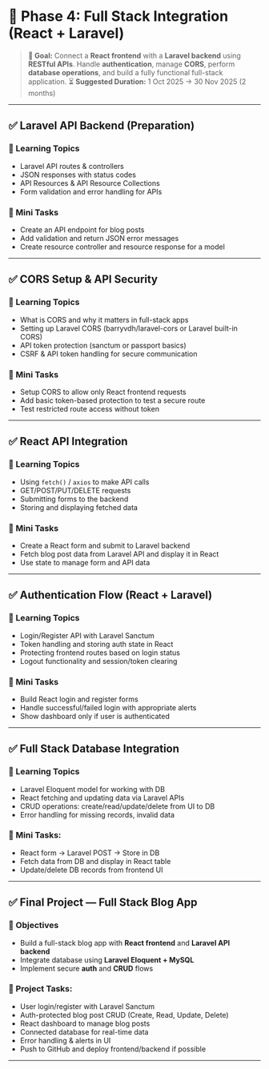 # 🔄 Phase 4: Full Stack Integration (React + Laravel)

> **🎯 Goal:** Connect a **React frontend** with a **Laravel backend** using **RESTful APIs**. Handle **authentication**, manage **CORS**, perform **database operations**, and build a fully functional full-stack application.
> ⏳ **Suggested Duration:** 1 Oct 2025 → 30 Nov 2025 (2 months)

---

## ✅ Laravel API Backend (Preparation)

### 🎯 Learning Topics
- Laravel API routes & controllers    
- JSON responses with status codes    
- API Resources & API Resource Collections    
- Form validation and error handling for APIs    

### 🧩 Mini Tasks
- Create an API endpoint for blog posts    
- Add validation and return JSON error messages    
- Create resource controller and resource response for a model    

---

## ✅ CORS Setup & API Security

### 🎯 Learning Topics
- What is CORS and why it matters in full-stack apps    
- Setting up Laravel CORS (barryvdh/laravel-cors or Laravel built-in CORS)    
- API token protection (sanctum or passport basics)    
- CSRF & API token handling for secure communication    

### 🧩 Mini Tasks
- Setup CORS to allow only React frontend requests    
- Add basic token-based protection to test a secure route    
- Test restricted route access without token    

---

## ✅ React API Integration

### 🎯 Learning Topics
- Using `fetch()` / `axios` to make API calls    
- GET/POST/PUT/DELETE requests    
- Submitting forms to the backend    
- Storing and displaying fetched data    

### 🧩 Mini Tasks
- Create a React form and submit to Laravel backend    
- Fetch blog post data from Laravel API and display it in React    
- Use state to manage form and API data    

---

## ✅ Authentication Flow (React + Laravel)

### 🎯 Learning Topics
- Login/Register API with Laravel Sanctum    
- Token handling and storing auth state in React    
- Protecting frontend routes based on login status    
- Logout functionality and session/token clearing    

### 🧩 Mini Tasks
- Build React login and register forms    
- Handle successful/failed login with appropriate alerts    
- Show dashboard only if user is authenticated    

---

## ✅ Full Stack Database Integration

### 🎯 Learning Topics
- Laravel Eloquent model for working with DB    
- React fetching and updating data via Laravel APIs    
- CRUD operations: create/read/update/delete from UI to DB    
- Error handling for missing records, invalid data    

### 🧩 Mini Tasks:
- React form → Laravel POST → Store in DB    
- Fetch data from DB and display in React table    
- Update/delete DB records from frontend UI    

---

## ✅ Final Project — Full Stack Blog App

### 🎯 Objectives
- Build a full-stack blog app with **React frontend** and **Laravel API backend**    
- Integrate database using **Laravel Eloquent + MySQL**    
- Implement secure **auth** and **CRUD** flows    

### 🧩 Project Tasks:
- User login/register with Laravel Sanctum    
- Auth-protected blog post CRUD (Create, Read, Update, Delete)    
- React dashboard to manage blog posts    
- Connected database for real-time data    
- Error handling & alerts in UI    
- Push to GitHub and deploy frontend/backend if possible

---